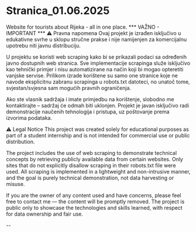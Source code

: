 # Stranica_01.06.2025
Website for tourists about Rijeka - all in one place.
*** VAŽNO - IMPORTANT *** 
⚠️ Pravna napomena 
Ovaj projekt je izrađen isključivo u edukativne svrhe u sklopu stručne prakse i nije namijenjen za komercijalnu upotrebu niti javnu distribuciju.

U projektu se koristi web scraping kako bi se prikazali podaci sa određenih javno dostupnih web stranica. Sve implementacije scrapinga služe isključivo kao tehnički primjer i nisu automatizirane na način koji bi mogao opteretiti vanjske servise. Prilikom izrade korištene su samo one stranice koje ne navode eksplicitnu zabranu scrapinga u robots.txt datoteci, no unatoč tome, svjestan/svjesna sam mogućih pravnih ograničenja.

Ako ste vlasnik sadržaja i imate primjedbu na korištenje, slobodno me kontaktirajte – sadržaj će odmah biti uklonjen. Projekt je javan isključivo radi demonstracije naučenih tehnologija i pristupa, uz poštovanje prema izvorima podataka.

⚠️ Legal Notice This project was created solely for educational purposes as part of a student internship and is not intended for commercial use or public distribution.

The project includes the use of web scraping to demonstrate technical concepts by retrieving publicly available data from certain websites. Only sites that do not explicitly disallow scraping in their robots.txt file were used. All scraping is implemented in a lightweight and non-intrusive manner, and the goal is purely technical demonstration, not data harvesting or misuse.

If you are the owner of any content used and have concerns, please feel free to contact me — the content will be promptly removed. The project is public only to showcase the technologies and skills learned, with respect for data ownership and fair use.

--
